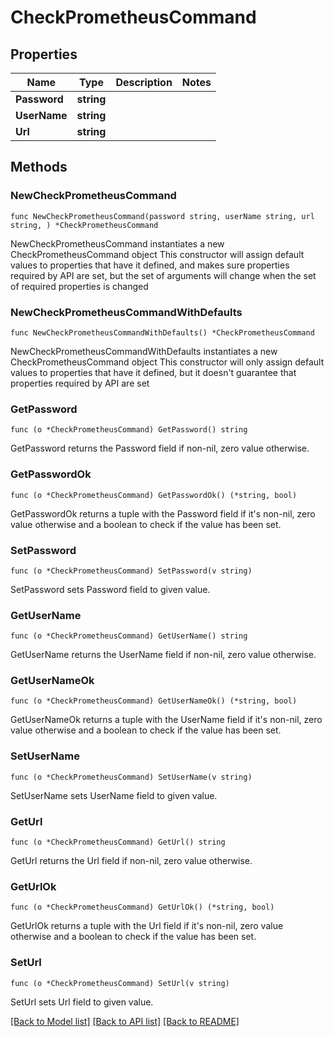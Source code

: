 # CheckPrometheusCommand

## Properties

Name | Type | Description | Notes
------------ | ------------- | ------------- | -------------
**Password** | **string** |  | 
**UserName** | **string** |  | 
**Url** | **string** |  | 

## Methods

### NewCheckPrometheusCommand

`func NewCheckPrometheusCommand(password string, userName string, url string, ) *CheckPrometheusCommand`

NewCheckPrometheusCommand instantiates a new CheckPrometheusCommand object
This constructor will assign default values to properties that have it defined,
and makes sure properties required by API are set, but the set of arguments
will change when the set of required properties is changed

### NewCheckPrometheusCommandWithDefaults

`func NewCheckPrometheusCommandWithDefaults() *CheckPrometheusCommand`

NewCheckPrometheusCommandWithDefaults instantiates a new CheckPrometheusCommand object
This constructor will only assign default values to properties that have it defined,
but it doesn't guarantee that properties required by API are set

### GetPassword

`func (o *CheckPrometheusCommand) GetPassword() string`

GetPassword returns the Password field if non-nil, zero value otherwise.

### GetPasswordOk

`func (o *CheckPrometheusCommand) GetPasswordOk() (*string, bool)`

GetPasswordOk returns a tuple with the Password field if it's non-nil, zero value otherwise
and a boolean to check if the value has been set.

### SetPassword

`func (o *CheckPrometheusCommand) SetPassword(v string)`

SetPassword sets Password field to given value.


### GetUserName

`func (o *CheckPrometheusCommand) GetUserName() string`

GetUserName returns the UserName field if non-nil, zero value otherwise.

### GetUserNameOk

`func (o *CheckPrometheusCommand) GetUserNameOk() (*string, bool)`

GetUserNameOk returns a tuple with the UserName field if it's non-nil, zero value otherwise
and a boolean to check if the value has been set.

### SetUserName

`func (o *CheckPrometheusCommand) SetUserName(v string)`

SetUserName sets UserName field to given value.


### GetUrl

`func (o *CheckPrometheusCommand) GetUrl() string`

GetUrl returns the Url field if non-nil, zero value otherwise.

### GetUrlOk

`func (o *CheckPrometheusCommand) GetUrlOk() (*string, bool)`

GetUrlOk returns a tuple with the Url field if it's non-nil, zero value otherwise
and a boolean to check if the value has been set.

### SetUrl

`func (o *CheckPrometheusCommand) SetUrl(v string)`

SetUrl sets Url field to given value.



[[Back to Model list]](../README.md#documentation-for-models) [[Back to API list]](../README.md#documentation-for-api-endpoints) [[Back to README]](../README.md)


